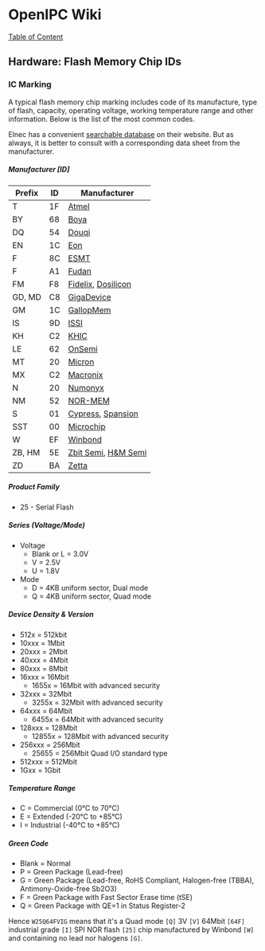 # OpenIPC Wiki
[Table of Content](../README.md)

Hardware: Flash Memory Chip IDs
-------------------------------

### IC Marking

A typical flash memory chip marking includes code of its manufacture, type of
flash, capacity, operating voltage, working temperature range and other
information. Below is the list of the most common codes. 

Elnec has a convenient [searchable database](https://www.elnec.com/en/search/) 
on their website. But as always, it is better to consult with a corresponding
data sheet from the manufacturer.

##### Manufacturer [ID]

| Prefix | ID | Manufacturer                                                                  |
|--------|----|-------------------------------------------------------------------------------|
| T      | 1F | [Atmel](https://www.microchip.com/)                                           |
| BY     | 68 | [Boya](https://www.boyamicro.com/)                                            |
| DQ     | 54 | [Douqi](http://www.douqitech.com/)                                            |
| EN     | 1C | [Eon](https://www.esmt.com.tw/)                                               |
| F      | 8C | [ESMT](https://www.esmt.com.tw/)                                              |
| F      | A1 | [Fudan](https://www.fm-chips.com/)                                            |
| FM     | F8 | [Fidelix](https://www.fidelix.co.kr/), [Dosilicon](http://www.dosilicon.com/) |
| GD, MD | C8 | [GigaDevice](https://www.gigadevice.com/)                                     |
| GM     | 1C | [GallopMem](https://www.chuangfeixin.com/)                                                             |
| IS     | 9D | [ISSI](https://www.issi.com/)                                                 |
| KH     | C2 | [KHIC](https://www.macronix.com.hk/)                                          |
| LE     | 62 | [OnSemi](https://www.onsemi.com/)                                             |
| MT     | 20 | [Micron](https://www.micron.com/)                                             |
| MX     | C2 | [Macronix](https://www.macronix.com)                                          |
| N      | 20 | [Numonyx](https://www.micron.com/)                                            |
| NM     | 52 | [NOR-MEM](http://www.normem.com/)                                             |
| S      | 01 | [Cypress](https://www.infineon.com/), [Spansion](https://www.infineon.com/)   |
| SST    | 00 | [Microchip](https://www.microchip.com/)                                       |
| W      | EF | [Winbond](https://www.winbond.com/)                                           |
| ZB, HM | 5E | [Zbit Semi](http://zbitsemi.com/), [H&M Semi](https://www.hmsemi.com/)        |                                           
| ZD     | BA | [Zetta](http://www.zettadevice.com/)                                          |

##### Product Family

- 25 - Serial Flash

##### Series (Voltage/Mode)

- Voltage
  - Blank or L = 3.0V
  - V = 2.5V
  - U = 1.8V
- Mode
  - D = 4KB uniform sector, Dual mode
  - Q = 4KB uniform sector, Quad mode

##### Device Density & Version
- 512x = 512kbit
- 10xxx = 1Mbit
- 20xxx = 2Mbit
- 40xxx = 4Mbit
- 80xxx = 8Mbit
- 16xxx = 16Mbit
  - 1655x = 16Mbit with advanced security
- 32xxx = 32Mbit
  - 3255x = 32Mbit with advanced security
- 64xxx = 64Mbit
  - 6455x = 64Mbit with advanced security
- 128xxx = 128Mbit
  - 12855x = 128Mbit with advanced security
- 256xxx = 256Mbit
  - 25655 = 256Mbit Quad I/O standard type
- 512xxx = 512Mbit
- 1Gxx = 1Gbit

##### Temperature Range

- C = Commercial (0°C to 70°C)
- E = Extended (-20°C to +85°C)
- I = Industrial (-40°C to +85°C)

##### Green Code

- Blank = Normal
- P = Green Package (Lead-free)
- G = Green Package (Lead-free, RoHS Compliant, Halogen-free (TBBA), Antimony-Oxide-free Sb2O3)
- F = Green Package with Fast Sector Erase time (tSE)
- Q = Green Package with QE=1 in Status Register-2

Hence `W25Q64FVIG` means that it's a Quad mode `[Q]` 3V `[V]` 64Mbit `[64F]`
industrial grade `[I]` SPI NOR flash `[25]` chip manufactured by Winbond `[W]`
and containing no lead nor halogens `[G]`.
